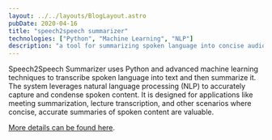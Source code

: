```yaml
---
layout: ../../layouts/BlogLayout.astro
pubDate: 2020-04-16
title: "speech2speech summarizer"
technologies: ["Python", "Machine Learning", "NLP"]
description: "a tool for summarizing spoken language into concise audio summaries."
---
```


Speech2Speech Summarizer uses Python and advanced machine learning techniques to transcribe spoken language into text and then summarize it. The system leverages natural language processing (NLP) to accurately capture and condense spoken content. It is designed for applications like meeting summarization, lecture transcription, and other scenarios where concise, accurate summaries of spoken content are valuable.

[More details can be found here](https://github.com/dgrah50/speech2speech_summ).
